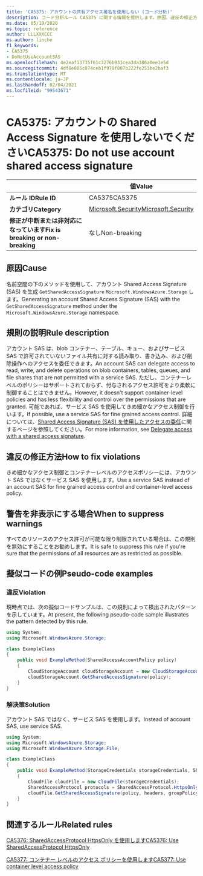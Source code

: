 ```yaml
---
title: 'CA5375: アカウントの共有アクセス署名を使用しない (コード分析)'
description: コード分析ルール CA5375 に関する情報を提供します。原因、違反の修正方法、非表示にするタイミングなどが含まれます。
ms.date: 05/19/2020
ms.topic: reference
author: LLLXXXCCC
ms.author: linche
f1_keywords:
- CA5375
- DoNotUseAccountSAS
ms.openlocfilehash: 4e2eaf13735f61c3276b931cea3da386a0ee1e5d
ms.sourcegitcommit: 4df8e005c074ceb1f978f007b222fe253be2baf3
ms.translationtype: MT
ms.contentlocale: ja-JP
ms.lasthandoff: 02/04/2021
ms.locfileid: "99543671"
---
```

# <a name="ca5375-do-not-use-account-shared-access-signature"></a><span data-ttu-id="6a480-103">CA5375: アカウントの Shared Access Signature を使用しないでください</span><span class="sxs-lookup"><span data-stu-id="6a480-103">CA5375: Do not use account shared access signature</span></span>

| | <span data-ttu-id="6a480-104">値</span><span class="sxs-lookup"><span data-stu-id="6a480-104">Value</span></span> |
|-|-|
| <span data-ttu-id="6a480-105">**ルール ID**</span><span class="sxs-lookup"><span data-stu-id="6a480-105">**Rule ID**</span></span> |<span data-ttu-id="6a480-106">CA5375</span><span class="sxs-lookup"><span data-stu-id="6a480-106">CA5375</span></span>|
| <span data-ttu-id="6a480-107">**カテゴリ**</span><span class="sxs-lookup"><span data-stu-id="6a480-107">**Category**</span></span> |[<span data-ttu-id="6a480-108">Microsoft.Security</span><span class="sxs-lookup"><span data-stu-id="6a480-108">Microsoft.Security</span></span>](security-warnings.md)|
| <span data-ttu-id="6a480-109">**修正が中断または非対応になっています**</span><span class="sxs-lookup"><span data-stu-id="6a480-109">**Fix is breaking or non-breaking**</span></span> |<span data-ttu-id="6a480-110">なし</span><span class="sxs-lookup"><span data-stu-id="6a480-110">Non-breaking</span></span>|

## <a name="cause"></a><span data-ttu-id="6a480-111">原因</span><span class="sxs-lookup"><span data-stu-id="6a480-111">Cause</span></span>

<span data-ttu-id="6a480-112">名前空間の下のメソッドを使用して、アカウント Shared Access Signature (SAS) を生成 `GetSharedAccessSignature` `Microsoft.WindowsAzure.Storage` します。</span><span class="sxs-lookup"><span data-stu-id="6a480-112">Generating an account Shared Access Signature (SAS) with the `GetSharedAccessSignature` method under the `Microsoft.WindowsAzure.Storage` namespace.</span></span>

## <a name="rule-description"></a><span data-ttu-id="6a480-113">規則の説明</span><span class="sxs-lookup"><span data-stu-id="6a480-113">Rule description</span></span>

<span data-ttu-id="6a480-114">アカウント SAS は、blob コンテナー、テーブル、キュー、およびサービス SAS で許可されていないファイル共有に対する読み取り、書き込み、および削除操作へのアクセスを委任できます。</span><span class="sxs-lookup"><span data-stu-id="6a480-114">An account SAS can delegate access to read, write, and delete operations on blob containers, tables, queues, and file shares that are not permitted with a service SAS.</span></span> <span data-ttu-id="6a480-115">ただし、コンテナーレベルのポリシーはサポートされておらず、付与されるアクセス許可をより柔軟に制御することはできません。</span><span class="sxs-lookup"><span data-stu-id="6a480-115">However, it doesn't support container-level policies and has less flexibility and control over the permissions that are granted.</span></span> <span data-ttu-id="6a480-116">可能であれば、サービス SAS を使用してきめ細かなアクセス制御を行います。</span><span class="sxs-lookup"><span data-stu-id="6a480-116">If possible, use a service SAS for fine grained access control.</span></span> <span data-ttu-id="6a480-117">詳細については、[Shared Access Signature (SAS) を使用したアクセスの委任](/rest/api/storageservices/delegate-access-with-shared-access-signature)に関するページを参照してください。</span><span class="sxs-lookup"><span data-stu-id="6a480-117">For more information, see [Delegate access with a shared access signature](/rest/api/storageservices/delegate-access-with-shared-access-signature).</span></span>

## <a name="how-to-fix-violations"></a><span data-ttu-id="6a480-118">違反の修正方法</span><span class="sxs-lookup"><span data-stu-id="6a480-118">How to fix violations</span></span>

<span data-ttu-id="6a480-119">きめ細かなアクセス制御とコンテナーレベルのアクセスポリシーには、アカウント SAS ではなくサービス SAS を使用します。</span><span class="sxs-lookup"><span data-stu-id="6a480-119">Use a service SAS instead of an account SAS for fine grained access control and container-level access policy.</span></span>

## <a name="when-to-suppress-warnings"></a><span data-ttu-id="6a480-120">警告を非表示にする場合</span><span class="sxs-lookup"><span data-stu-id="6a480-120">When to suppress warnings</span></span>

<span data-ttu-id="6a480-121">すべてのリソースのアクセス許可が可能な限り制限されている場合は、この規則を無効にすることをお勧めします。</span><span class="sxs-lookup"><span data-stu-id="6a480-121">It is safe to suppress this rule if you're sure that the permissions of all resources are as restricted as possible.</span></span>

## <a name="pseudo-code-examples"></a><span data-ttu-id="6a480-122">擬似コードの例</span><span class="sxs-lookup"><span data-stu-id="6a480-122">Pseudo-code examples</span></span>

### <a name="violation"></a><span data-ttu-id="6a480-123">違反</span><span class="sxs-lookup"><span data-stu-id="6a480-123">Violation</span></span>

<span data-ttu-id="6a480-124">現時点では、次の擬似コードサンプルは、この規則によって検出されたパターンを示しています。</span><span class="sxs-lookup"><span data-stu-id="6a480-124">At present, the following pseudo-code sample illustrates the pattern detected by this rule.</span></span>

```csharp
using System;
using Microsoft.WindowsAzure.Storage;

class ExampleClass
{
    public void ExampleMethod(SharedAccessAccountPolicy policy)
    {
        CloudStorageAccount cloudStorageAccount = new CloudStorageAccount();
        cloudStorageAccount.GetSharedAccessSignature(policy);
    }
}
```

### <a name="solution"></a><span data-ttu-id="6a480-125">解決策</span><span class="sxs-lookup"><span data-stu-id="6a480-125">Solution</span></span>

<span data-ttu-id="6a480-126">アカウント SAS ではなく、サービス SAS を使用します。</span><span class="sxs-lookup"><span data-stu-id="6a480-126">Instead of account SAS, use service SAS.</span></span>

```csharp
using System;
using Microsoft.WindowsAzure.Storage;
using Microsoft.WindowsAzure.Storage.File;

class ExampleClass
{
    public void ExampleMethod(StorageCredentials storageCredentials, SharedAccessFilePolicy policy, SharedAccessFileHeaders headers, string groupPolicyIdentifier, IPAddressOrRange ipAddressOrRange)
    {
        CloudFile cloudFile = new CloudFile(storageCredentials);
        SharedAccessProtocol protocols = SharedAccessProtocol.HttpsOnly;
        cloudFile.GetSharedAccessSignature(policy, headers, groupPolicyIdentifier, protocols, ipAddressOrRange);
    }
}
```

## <a name="related-rules"></a><span data-ttu-id="6a480-127">関連するルール</span><span class="sxs-lookup"><span data-stu-id="6a480-127">Related rules</span></span>

[<span data-ttu-id="6a480-128">CA5376: SharedAccessProtocol HttpsOnly を使用します</span><span class="sxs-lookup"><span data-stu-id="6a480-128">CA5376: Use SharedAccessProtocol HttpsOnly</span></span>](ca5376.md)

[<span data-ttu-id="6a480-129">CA5377: コンテナー レベルのアクセス ポリシーを使用します</span><span class="sxs-lookup"><span data-stu-id="6a480-129">CA5377: Use container level access policy</span></span>](ca5377.md)
